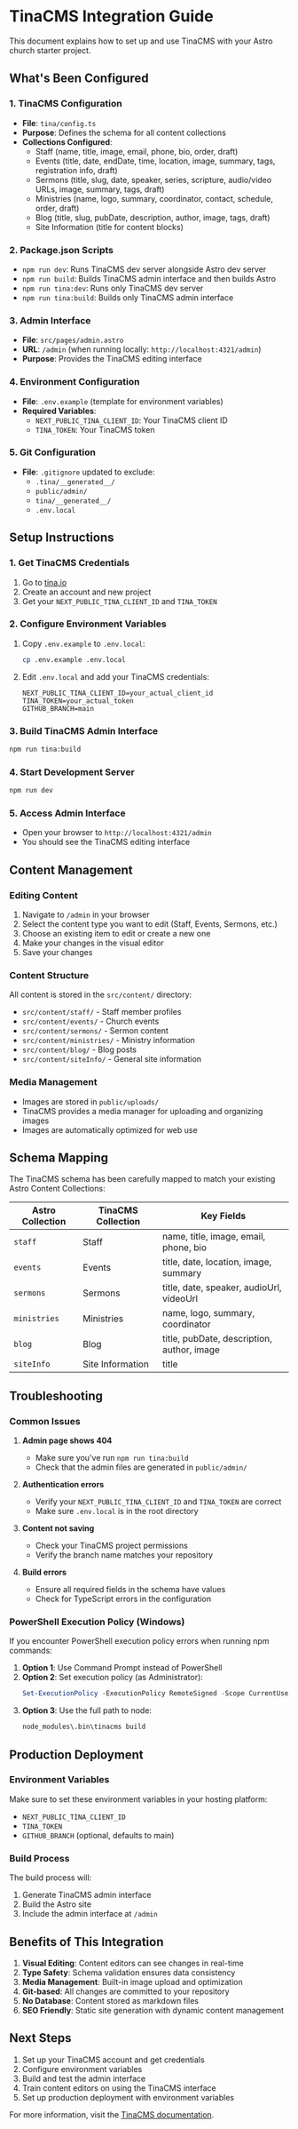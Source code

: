 # TinaCMS Integration Guide

This document explains how to set up and use TinaCMS with your Astro church starter project.

## What's Been Configured

### 1. TinaCMS Configuration
- **File**: `tina/config.ts`
- **Purpose**: Defines the schema for all content collections
- **Collections Configured**:
  - Staff (name, title, image, email, phone, bio, order, draft)
  - Events (title, date, endDate, time, location, image, summary, tags, registration info, draft)
  - Sermons (title, slug, date, speaker, series, scripture, audio/video URLs, image, summary, tags, draft)
  - Ministries (name, logo, summary, coordinator, contact, schedule, order, draft)
  - Blog (title, slug, pubDate, description, author, image, tags, draft)
  - Site Information (title for content blocks)

### 2. Package.json Scripts
- `npm run dev`: Runs TinaCMS dev server alongside Astro dev server
- `npm run build`: Builds TinaCMS admin interface and then builds Astro
- `npm run tina:dev`: Runs only TinaCMS dev server
- `npm run tina:build`: Builds only TinaCMS admin interface

### 3. Admin Interface
- **File**: `src/pages/admin.astro`
- **URL**: `/admin` (when running locally: `http://localhost:4321/admin`)
- **Purpose**: Provides the TinaCMS editing interface

### 4. Environment Configuration
- **File**: `.env.example` (template for environment variables)
- **Required Variables**:
  - `NEXT_PUBLIC_TINA_CLIENT_ID`: Your TinaCMS client ID
  - `TINA_TOKEN`: Your TinaCMS token

### 5. Git Configuration
- **File**: `.gitignore` updated to exclude:
  - `.tina/__generated__/`
  - `public/admin/`
  - `tina/__generated__/`
  - `.env.local`

## Setup Instructions

### 1. Get TinaCMS Credentials
1. Go to [tina.io](https://tina.io)
2. Create an account and new project
3. Get your `NEXT_PUBLIC_TINA_CLIENT_ID` and `TINA_TOKEN`

### 2. Configure Environment Variables
1. Copy `.env.example` to `.env.local`:
   ```bash
   cp .env.example .env.local
   ```
2. Edit `.env.local` and add your TinaCMS credentials:
   ```
   NEXT_PUBLIC_TINA_CLIENT_ID=your_actual_client_id
   TINA_TOKEN=your_actual_token
   GITHUB_BRANCH=main
   ```

### 3. Build TinaCMS Admin Interface
```bash
npm run tina:build
```

### 4. Start Development Server
```bash
npm run dev
```

### 5. Access Admin Interface
- Open your browser to `http://localhost:4321/admin`
- You should see the TinaCMS editing interface

## Content Management

### Editing Content
1. Navigate to `/admin` in your browser
2. Select the content type you want to edit (Staff, Events, Sermons, etc.)
3. Choose an existing item to edit or create a new one
4. Make your changes in the visual editor
5. Save your changes

### Content Structure
All content is stored in the `src/content/` directory:
- `src/content/staff/` - Staff member profiles
- `src/content/events/` - Church events
- `src/content/sermons/` - Sermon content
- `src/content/ministries/` - Ministry information
- `src/content/blog/` - Blog posts
- `src/content/siteInfo/` - General site information

### Media Management
- Images are stored in `public/uploads/`
- TinaCMS provides a media manager for uploading and organizing images
- Images are automatically optimized for web use

## Schema Mapping

The TinaCMS schema has been carefully mapped to match your existing Astro Content Collections:

| Astro Collection | TinaCMS Collection | Key Fields |
|------------------|-------------------|------------|
| `staff` | Staff | name, title, image, email, phone, bio |
| `events` | Events | title, date, location, image, summary |
| `sermons` | Sermons | title, date, speaker, audioUrl, videoUrl |
| `ministries` | Ministries | name, logo, summary, coordinator |
| `blog` | Blog | title, pubDate, description, author, image |
| `siteInfo` | Site Information | title |

## Troubleshooting

### Common Issues

1. **Admin page shows 404**
   - Make sure you've run `npm run tina:build`
   - Check that the admin files are generated in `public/admin/`

2. **Authentication errors**
   - Verify your `NEXT_PUBLIC_TINA_CLIENT_ID` and `TINA_TOKEN` are correct
   - Make sure `.env.local` is in the root directory

3. **Content not saving**
   - Check your TinaCMS project permissions
   - Verify the branch name matches your repository

4. **Build errors**
   - Ensure all required fields in the schema have values
   - Check for TypeScript errors in the configuration

### PowerShell Execution Policy (Windows)
If you encounter PowerShell execution policy errors when running npm commands:

1. **Option 1**: Use Command Prompt instead of PowerShell
2. **Option 2**: Set execution policy (as Administrator):
   ```powershell
   Set-ExecutionPolicy -ExecutionPolicy RemoteSigned -Scope CurrentUser
   ```
3. **Option 3**: Use the full path to node:
   ```cmd
   node_modules\.bin\tinacms build
   ```

## Production Deployment

### Environment Variables
Make sure to set these environment variables in your hosting platform:
- `NEXT_PUBLIC_TINA_CLIENT_ID`
- `TINA_TOKEN`
- `GITHUB_BRANCH` (optional, defaults to main)

### Build Process
The build process will:
1. Generate TinaCMS admin interface
2. Build the Astro site
3. Include the admin interface at `/admin`

## Benefits of This Integration

1. **Visual Editing**: Content editors can see changes in real-time
2. **Type Safety**: Schema validation ensures data consistency
3. **Media Management**: Built-in image upload and optimization
4. **Git-based**: All changes are committed to your repository
5. **No Database**: Content stored as markdown files
6. **SEO Friendly**: Static site generation with dynamic content management

## Next Steps

1. Set up your TinaCMS account and get credentials
2. Configure environment variables
3. Build and test the admin interface
4. Train content editors on using the TinaCMS interface
5. Set up production deployment with environment variables

For more information, visit the [TinaCMS documentation](https://tina.io/docs/).